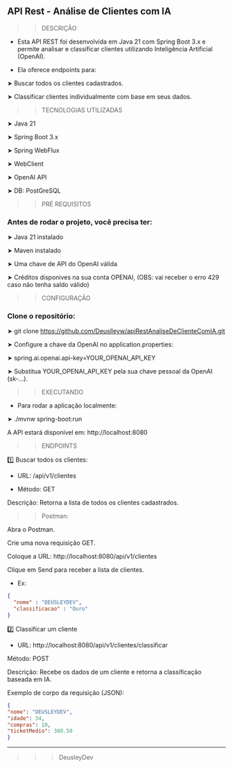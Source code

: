 ## API Rest - Análise de Clientes com IA
>>DESCRIÇÃO

 * Esta API REST foi desenvolvida em Java 21 com Spring Boot 3.x e permite analisar e classificar clientes utilizando Inteligência Artificial (OpenAI).

 
* Ela oferece endpoints para:


➤ Buscar todos os clientes cadastrados.

➤ Classificar clientes individualmente com base em seus dados.

>> TECNOLOGIAS UTILIZADAS

➤   Java 21

➤ Spring Boot 3.x

➤ Spring WebFlux

➤ WebClient

➤ OpenAI API

➤ DB: PostGreSQL

>> PRÉ REQUISITOS

### Antes de rodar o projeto, você precisa ter:

➤ Java 21 instalado

➤ Maven instalado

➤ Uma chave de API do OpenAI válida

➤ Créditos disponives na sua conta OPENAI, (OBS: vai receber o erro 429 caso não tenha saldo válido)

>>CONFIGURAÇÃO

### Clone o repositório:

➤ git clone https://github.com/Deuslleyw/apiRestAnaliseDeClienteComIA.git

➤ Configure a chave da OpenAI no application.properties:

➤ spring.ai.openai.api-key=YOUR_OPENAI_API_KEY

➤ Substitua YOUR_OPENAI_API_KEY pela sua chave pessoal da OpenAI (sk-...).

>> EXECUTANDO   

 * Para rodar a aplicação localmente:

➤  ./mvnw spring-boot:run


A API estará disponível em: http://localhost:8080

>> ENDPOINTS 

1️⃣ Buscar todos os clientes:

 * URL: /api/v1/clientes

 * Método: GET

Descrição: Retorna a lista de todos os clientes cadastrados.



>>Postman:

Abra o Postman.

Crie uma nova requisição GET.

Coloque a URL: http://localhost:8080/api/v1/clientes

Clique em Send para receber a lista de clientes.

 * Ex:
````json
{
  "nome" : "DEUSLEYDEV",
  "classificacao" : "Ouro"
}
````
2️⃣ Classificar um cliente

 * URL: http://localhost:8080/api/v1/clientes/classificar

Método: POST

Descrição: Recebe os dados de um cliente e retorna a classificação baseada em IA.

Exemplo de corpo da requisição (JSON):
````json
{
"nome": "DEUSLEYDEV",
"idade": 34,
"compras": 10,
"ticketMedio": 380.50
}
````
----
>>>DeusleyDev
